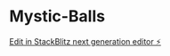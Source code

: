 # Mystic-Balls

[Edit in StackBlitz next generation editor ⚡️](https://stackblitz.com/~/github.com/vigourpt/Mystic-Balls)